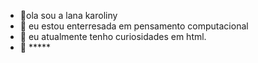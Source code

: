 - 👋ola sou a  lana karoliny 
- 👀 eu estou enterresada em pensamento computacional
- 🌱  eu atualmente tenho curiosidades em html.
- 💞️ *****

<!---
karrollinyperazzoli/karrollinyperazzoli is a ✨ special ✨ repository because its `README.md` (this file) appears on your GitHub profile.
You can click the Preview link to take a look at your changes.
--->
